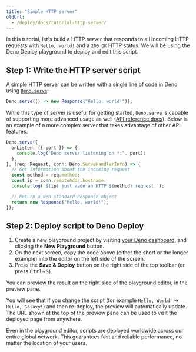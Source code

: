 ```yaml
---
title: "Simple HTTP server"
oldUrl:
  - /deploy/docs/tutorial-http-server/
---
```


In this tutorial, let's build a HTTP server that responds to all incoming HTTP
requests with `Hello, world!` and a `200 OK` HTTP status. We will be using the
Deno Deploy playground to deploy and edit this script.

## Step 1: Write the HTTP server script

A simple HTTP server can be written with a single line of code in Deno using
[`Deno.serve`](https://docs.deno.com/api/deno/~/Deno.serve):

```js title="One-line HTTP server"
Deno.serve(() => new Response("Hello, world!"));
```

While this type of server is useful for getting started, `Deno.serve` is capable
of supporting more advanced usage as well
([API reference docs](https://docs.deno.com/api/deno/~/Deno.serve)). Below is an
example of a more complex server that takes advantage of other API features.

```ts title="More complex Hello World server"
Deno.serve({
  onListen: ({ port }) => {
    console.log("Deno server listening on *:", port);
  },
}, (req: Request, conn: Deno.ServeHandlerInfo) => {
  // Get information about the incoming request
  const method = req.method;
  const ip = conn.remoteAddr.hostname;
  console.log(`${ip} just made an HTTP ${method} request.`);

  // Return a web standard Response object
  return new Response("Hello, world!");
});
```

## Step 2: Deploy script to Deno Deploy

1. Create a new playground project by visiting
   [your Deno dashboard](https://dash.deno.com/account/overview), and clicking
   the **New Playground** button.
2. On the next screen, copy the code above (either the short or the longer
   example) into the editor on the left side of the screen.
3. Press the **Save & Deploy** button on the right side of the top toolbar (or
   press <kbd>Ctrl</kbd>+<kbd>S</kbd>).

You can preview the result on the right side of the playground editor, in the
preview pane.

You will see that if you change the script (for example `Hello, World!` ->
`Hello, Galaxy!`) and then re-deploy, the preview will automatically update. The
URL shown at the top of the preview pane can be used to visit the deployed page
from anywhere.

Even in the playground editor, scripts are deployed worldwide across our entire
global network. This guarantees fast and reliable performance, no matter the
location of your users.
